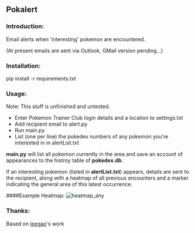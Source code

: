 ## Pokalert
### Introduction:
Email alerts when 'interesting' pokemon are encountered.

(At present emails are sent via Outlook, GMail version pending...)

### Installation:
pip install -r requirements.txt

### Usage:
Note: This stuff is unfinished and untested.
* Enter Pokemon Trainer Club login details and a location to settings.txt
* Add recipient email to alert.py
* Run main.py
* List (one per line) the pokedex numbers of any pokemon you're interested in in alertList.txt

**main.py** will list all pokemon currently in the area and save an account of appearances to the histroy table of **pokedex.db**.

If an interesting pokemon (listed in **alertList.txt**) appears, details are sent to the recipient, along with a heatmap of all previous encounters and a marker indicating the general area of this latest occurrence.

####Example Heatmap:
![heatmap_any](https://cloud.githubusercontent.com/assets/9369383/17296837/06103736-57fb-11e6-8e73-06523d39f598.png)

### Thanks:
Based on [leegao](https://github.com/leegao/pokemongo-api-demo/tree/master)'s work
